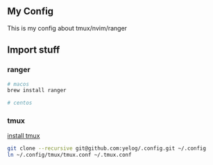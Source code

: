 ## My Config
This is my config about tmux/nvim/ranger

## Import stuff

### ranger

```bash
# macos
brew install ranger

# centos


```
### tmux
[install tmux](https://github.com/tmux/tmux/wiki/Installing)

```bash
git clone --recursive git@github.com:yelog/.config.git ~/.config
ln ~/.config/tmux/tmux.conf ~/.tmux.conf
```
